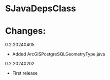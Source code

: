 # SJavaDepsClass

# Changes:
0.2.20240405
- Added ArcGISPostgreSQLGeometryType.java

0.2.20240202
- First release